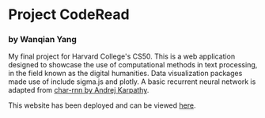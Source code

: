 # Project CodeRead


### by Wanqian Yang


My final project for Harvard College's CS50. This is a web application designed to showcase the use of computational methods in text processing, in the field known as the digital humanities. Data visualization packages made use of include sigma.js and plotly. A basic recurrent neural network is adapted from [char-rnn by Andrej Karpathy](https://github.com/karpathy).

This website has been deployed and can be viewed [here](http://www.projectcoderead.herokuapp.com).
